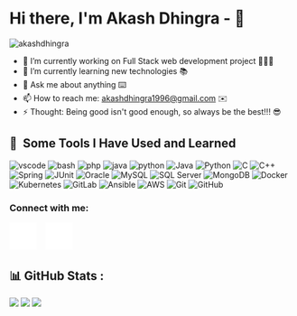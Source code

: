 
<!--
**akashdhingra/akashdhingra** is a ✨ _special_ ✨ repository because its `README.md` (this file) appears on your GitHub profile.

Here are some ideas to get you started:

- 🔭 I’m currently working on ...
- 🌱 I’m currently learning ...
- 👯 I’m looking to collaborate on ...
- 🤔 I’m looking for help with ...
- 💬 Ask me about ...
- 📫 How to reach me: ...
- 😄 Pronouns: ...
- ⚡ Fun fact: ...
-->

# Hi there, I'm Akash Dhingra - 👋 

<p align="left"> <img src="https://komarev.com/ghpvc/?username=akashdhingra&label=Views&color=blueviolet&style=plastic" alt="akashdhingra" /> </p>

- 🔭 I’m currently working on Full Stack web development project 👨🏻‍💻
- 🌱 I’m currently learning new technologies 📚
- 💬 Ask me about anything ⌨️
- 📫 How to reach me: akashdhingra1996@gmail.com ✉️
- ⚡ Thought: Being good isn't good enough, so always be the best!!! 😎

<h2> 🚀 &nbsp;Some Tools I Have Used and Learned</h2>
<p align="left">
<img src="https://cdn.jsdelivr.net/gh/devicons/devicon/icons/vscode/vscode-original.svg" alt="vscode" width="45" height="45"/>
<img src="https://cdn.jsdelivr.net/gh/devicons/devicon/icons/bash/bash-original.svg" alt="bash" width="45" height="45"/>
<img src="https://cdn.jsdelivr.net/gh/devicons/devicon/icons/php/php-original.svg" alt="php" width="45" height="45"/>
<img src="https://cdn.jsdelivr.net/gh/devicons/devicon/icons/java/java-original.svg" alt="java" width="45" height="45" />
<img src="https://cdn.jsdelivr.net/gh/devicons/devicon/icons/python/python-original.svg" alt="python" width="45" height="45" />

<img src="https://cdn.jsdelivr.net/gh/devicons/devicon/icons/java/java-original.svg" alt="Java" width="45" height="45" />
<img src="https://cdn.jsdelivr.net/gh/devicons/devicon/icons/python/python-original.svg" alt="Python" width="45" height="45" />
<img src="https://cdn.jsdelivr.net/gh/devicons/devicon/icons/c/c-original.svg" alt="C" width="45" height="45" />
<img src="https://cdn.jsdelivr.net/gh/devicons/devicon/icons/cplusplus/cplusplus-original.svg" alt="C++" width="45" height="45" />
<!-- Add icons for HTML, CSS, JavaScript, Angular, SQL, Bootstrap, Django -->

<img src="https://cdn.jsdelivr.net/gh/devicons/devicon/icons/spring/spring-original.svg" alt="Spring" width="45" height="45" />
<img src="https://cdn.jsdelivr.net/gh/devicons/devicon/icons/junit/junit-original.svg" alt="JUnit" width="45" height="45" />
<!-- Add icons for other Spring frameworks, Spring Security, etc. -->

<img src="https://cdn.jsdelivr.net/gh/devicons/devicon/icons/oracle/oracle-original.svg" alt="Oracle" width="45" height="45" />
<img src="https://cdn.jsdelivr.net/gh/devicons/devicon/icons/mysql/mysql-original.svg" alt="MySQL" width="45" height="45" />
<img src="https://cdn.jsdelivr.net/gh/devicons/devicon/icons/microsoftsqlserver/microsoftsqlserver-plain-wordmark.svg" alt="SQL Server" width="45" height="45" />
<img src="https://cdn.jsdelivr.net/gh/devicons/devicon/icons/mongodb/mongodb-original.svg" alt="MongoDB" width="45" height="45" />
<!-- Add icons for other databases like Cassandra -->

<img src="https://cdn.jsdelivr.net/gh/devicons/devicon/icons/docker/docker-original.svg" alt="Docker" width="45" height="45" />
<img src="https://cdn.jsdelivr.net/gh/devicons/devicon/icons/kubernetes/kubernetes-plain.svg" alt="Kubernetes" width="45" height="45" />
<img src="https://cdn.jsdelivr.net/gh/devicons/devicon/icons/gitlab/gitlab-original.svg" alt="GitLab" width="45" height="45" />
<img src="https://cdn.jsdelivr.net/gh/devicons/devicon/icons/ansible/ansible-original.svg" alt="Ansible" width="45" height="45" />
<!-- Add icons for Terraform, Maven, Gradle, Postman, Kibana, Grafana, Kafka, RabbitMQ, Logstash -->

<img src="https://cdn.jsdelivr.net/gh/devicons/devicon/icons/amazonwebservices/amazonwebservices-original.svg" alt="AWS" width="45" height="45" />
<!-- Add icons for various AWS services -->

<img src="https://cdn.jsdelivr.net/gh/devicons/devicon/icons/git/git-original.svg" alt="Git" width="45" height="45" />
<img src="https://cdn.jsdelivr.net/gh/devicons/devicon/icons/github/github-original.svg" alt="GitHub" width="45" height="45" />

<!-- Add icons for APIs, Virtualization, Operating System, Project Management, Soft Skills -->



          
</p>

### Connect with me:
[![website](./img/linkedin-dark.svg)](https://www.linkedin.com/in/akash-dhingra/)
&nbsp;&nbsp;
[![website](./img/instagram-dark.svg)](https://www.instagram.com/akash_dhingra_/)

<!--
<a href="https://github.com/akashdhingra">
  <img align="center" src="https://github-readme-stats.vercel.app/api/top-langs/?username=akashdhingra&theme=algolia&layout=compact&langs_count=10" />
</a>
<a href="https://github.com/akashdhingra">
 <img align="center" src="https://github-readme-stats.vercel.app/api?username=akashdhingra&show_icons=true&theme=algolia&line_height=27" alt="akashdhingra's github stats"/>
</a>
-->

## 📊 GitHub Stats :
![](https://github-readme-stats.vercel.app/api?username=akashdhingra&theme=algolia&hide_border=true&include_all_commits=true&count_private=true)
![](https://github-readme-streak-stats.herokuapp.com/?user=akashdhingra&theme=algolia&hide_border=true)
![](https://github-readme-stats.vercel.app/api/top-langs/?username=akashdhingra&theme=algolia&hide_border=true&include_all_commits=truecount_private=true&layout=compact)


[instagram]: https://www.instagram.com/akash_dhingra_/
[linkedin]: https://www.linkedin.com/in/akash-dhingra/

